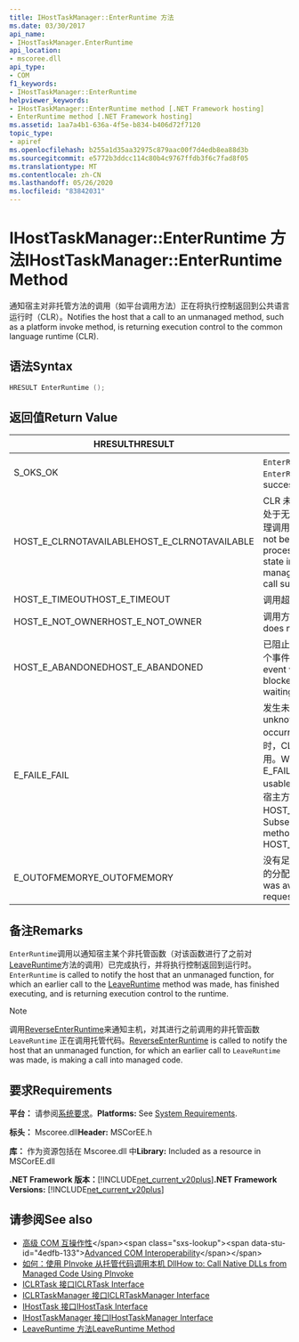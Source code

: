 ```yaml
---
title: IHostTaskManager::EnterRuntime 方法
ms.date: 03/30/2017
api_name:
- IHostTaskManager.EnterRuntime
api_location:
- mscoree.dll
api_type:
- COM
f1_keywords:
- IHostTaskManager::EnterRuntime
helpviewer_keywords:
- IHostTaskManager::EnterRuntime method [.NET Framework hosting]
- EnterRuntime method [.NET Framework hosting]
ms.assetid: 1aa7a4b1-636a-4f5e-b834-b406d72f7120
topic_type:
- apiref
ms.openlocfilehash: b255a1d35aa32975c879aac00f7d4edb8ea88d3b
ms.sourcegitcommit: e5772b3ddcc114c80b4c9767ffdb3f6c7fad8f05
ms.translationtype: MT
ms.contentlocale: zh-CN
ms.lasthandoff: 05/26/2020
ms.locfileid: "83842031"
---
```

# <a name="ihosttaskmanagerenterruntime-method"></a><span data-ttu-id="4edfb-102">IHostTaskManager::EnterRuntime 方法</span><span class="sxs-lookup"><span data-stu-id="4edfb-102">IHostTaskManager::EnterRuntime Method</span></span>
<span data-ttu-id="4edfb-103">通知宿主对非托管方法的调用（如平台调用方法）正在将执行控制返回到公共语言运行时（CLR）。</span><span class="sxs-lookup"><span data-stu-id="4edfb-103">Notifies the host that a call to an unmanaged method, such as a platform invoke method, is returning execution control to the common language runtime (CLR).</span></span>  
  
## <a name="syntax"></a><span data-ttu-id="4edfb-104">语法</span><span class="sxs-lookup"><span data-stu-id="4edfb-104">Syntax</span></span>  
  
```cpp  
HRESULT EnterRuntime ();  
```  
  
## <a name="return-value"></a><span data-ttu-id="4edfb-105">返回值</span><span class="sxs-lookup"><span data-stu-id="4edfb-105">Return Value</span></span>  
  
|<span data-ttu-id="4edfb-106">HRESULT</span><span class="sxs-lookup"><span data-stu-id="4edfb-106">HRESULT</span></span>|<span data-ttu-id="4edfb-107">说明</span><span class="sxs-lookup"><span data-stu-id="4edfb-107">Description</span></span>|  
|-------------|-----------------|  
|<span data-ttu-id="4edfb-108">S_OK</span><span class="sxs-lookup"><span data-stu-id="4edfb-108">S_OK</span></span>|<span data-ttu-id="4edfb-109">`EnterRuntime`已成功返回。</span><span class="sxs-lookup"><span data-stu-id="4edfb-109">`EnterRuntime` returned successfully.</span></span>|  
|<span data-ttu-id="4edfb-110">HOST_E_CLRNOTAVAILABLE</span><span class="sxs-lookup"><span data-stu-id="4edfb-110">HOST_E_CLRNOTAVAILABLE</span></span>|<span data-ttu-id="4edfb-111">CLR 未加载到进程中，或 CLR 处于无法运行托管代码或成功处理调用的状态。</span><span class="sxs-lookup"><span data-stu-id="4edfb-111">The CLR has not been loaded into a process, or the CLR is in a state in which it cannot run managed code or process the call successfully.</span></span>|  
|<span data-ttu-id="4edfb-112">HOST_E_TIMEOUT</span><span class="sxs-lookup"><span data-stu-id="4edfb-112">HOST_E_TIMEOUT</span></span>|<span data-ttu-id="4edfb-113">调用超时。</span><span class="sxs-lookup"><span data-stu-id="4edfb-113">The call timed out.</span></span>|  
|<span data-ttu-id="4edfb-114">HOST_E_NOT_OWNER</span><span class="sxs-lookup"><span data-stu-id="4edfb-114">HOST_E_NOT_OWNER</span></span>|<span data-ttu-id="4edfb-115">调用方不拥有该锁。</span><span class="sxs-lookup"><span data-stu-id="4edfb-115">The caller does not own the lock.</span></span>|  
|<span data-ttu-id="4edfb-116">HOST_E_ABANDONED</span><span class="sxs-lookup"><span data-stu-id="4edfb-116">HOST_E_ABANDONED</span></span>|<span data-ttu-id="4edfb-117">已阻止的线程或纤程正在等待某个事件时，该事件被取消。</span><span class="sxs-lookup"><span data-stu-id="4edfb-117">An event was canceled while a blocked thread or fiber was waiting on it.</span></span>|  
|<span data-ttu-id="4edfb-118">E_FAIL</span><span class="sxs-lookup"><span data-stu-id="4edfb-118">E_FAIL</span></span>|<span data-ttu-id="4edfb-119">发生未知的灾难性故障。</span><span class="sxs-lookup"><span data-stu-id="4edfb-119">An unknown catastrophic failure occurred.</span></span> <span data-ttu-id="4edfb-120">当方法返回 E_FAIL 时，CLR 在该进程内将不再可用。</span><span class="sxs-lookup"><span data-stu-id="4edfb-120">When a method returns E_FAIL, the CLR is no longer usable within the process.</span></span> <span data-ttu-id="4edfb-121">对宿主方法的后续调用会返回 HOST_E_CLRNOTAVAILABLE。</span><span class="sxs-lookup"><span data-stu-id="4edfb-121">Subsequent calls to hosting methods return HOST_E_CLRNOTAVAILABLE.</span></span>|  
|<span data-ttu-id="4edfb-122">E_OUTOFMEMORY</span><span class="sxs-lookup"><span data-stu-id="4edfb-122">E_OUTOFMEMORY</span></span>|<span data-ttu-id="4edfb-123">没有足够的内存可用来完成请求的分配。</span><span class="sxs-lookup"><span data-stu-id="4edfb-123">Not enough memory was available to complete the requested allocation.</span></span>|  
  
## <a name="remarks"></a><span data-ttu-id="4edfb-124">备注</span><span class="sxs-lookup"><span data-stu-id="4edfb-124">Remarks</span></span>  
 <span data-ttu-id="4edfb-125">`EnterRuntime`调用以通知宿主某个非托管函数（对该函数进行了之前对[LeaveRuntime](ihosttaskmanager-leaveruntime-method.md)方法的调用）已完成执行，并将执行控制返回到运行时。</span><span class="sxs-lookup"><span data-stu-id="4edfb-125">`EnterRuntime` is called to notify the host that an unmanaged function, for which an earlier call to the [LeaveRuntime](ihosttaskmanager-leaveruntime-method.md) method was made, has finished executing, and is returning execution control to the runtime.</span></span>  
  
> [!NOTE]
> <span data-ttu-id="4edfb-126">调用[ReverseEnterRuntime](ihosttaskmanager-reverseenterruntime-method.md)来通知主机，对其进行之前调用的非托管函数 `LeaveRuntime` 正在调用托管代码。</span><span class="sxs-lookup"><span data-stu-id="4edfb-126">[ReverseEnterRuntime](ihosttaskmanager-reverseenterruntime-method.md) is called to notify the host that an unmanaged function, for which an earlier call to `LeaveRuntime` was made, is making a call into managed code.</span></span>  
  
## <a name="requirements"></a><span data-ttu-id="4edfb-127">要求</span><span class="sxs-lookup"><span data-stu-id="4edfb-127">Requirements</span></span>  
 <span data-ttu-id="4edfb-128">**平台：** 请参阅[系统要求](../../get-started/system-requirements.md)。</span><span class="sxs-lookup"><span data-stu-id="4edfb-128">**Platforms:** See [System Requirements](../../get-started/system-requirements.md).</span></span>  
  
 <span data-ttu-id="4edfb-129">**标头：** Mscoree.dll</span><span class="sxs-lookup"><span data-stu-id="4edfb-129">**Header:** MSCorEE.h</span></span>  
  
 <span data-ttu-id="4edfb-130">**库：** 作为资源包括在 Mscoree.dll 中</span><span class="sxs-lookup"><span data-stu-id="4edfb-130">**Library:** Included as a resource in MSCorEE.dll</span></span>  
  
 <span data-ttu-id="4edfb-131">**.NET Framework 版本：**[!INCLUDE[net_current_v20plus](../../../../includes/net-current-v20plus-md.md)]</span><span class="sxs-lookup"><span data-stu-id="4edfb-131">**.NET Framework Versions:** [!INCLUDE[net_current_v20plus](../../../../includes/net-current-v20plus-md.md)]</span></span>  
  
## <a name="see-also"></a><span data-ttu-id="4edfb-132">请参阅</span><span class="sxs-lookup"><span data-stu-id="4edfb-132">See also</span></span>

- <span data-ttu-id="4edfb-133">[高级 COM 互操作性](https://docs.microsoft.com/previous-versions/dotnet/netframework-4.0/bd9cdfyx(v=vs.100))</span><span class="sxs-lookup"><span data-stu-id="4edfb-133">[Advanced COM Interoperability](https://docs.microsoft.com/previous-versions/dotnet/netframework-4.0/bd9cdfyx(v=vs.100))</span></span>
- [<span data-ttu-id="4edfb-134">如何：使用 PInvoke 从托管代码调用本机 Dll</span><span class="sxs-lookup"><span data-stu-id="4edfb-134">How to: Call Native DLLs from Managed Code Using PInvoke</span></span>](/cpp/dotnet/how-to-call-native-dlls-from-managed-code-using-pinvoke)
- [<span data-ttu-id="4edfb-135">ICLRTask 接口</span><span class="sxs-lookup"><span data-stu-id="4edfb-135">ICLRTask Interface</span></span>](iclrtask-interface.md)
- [<span data-ttu-id="4edfb-136">ICLRTaskManager 接口</span><span class="sxs-lookup"><span data-stu-id="4edfb-136">ICLRTaskManager Interface</span></span>](iclrtaskmanager-interface.md)
- [<span data-ttu-id="4edfb-137">IHostTask 接口</span><span class="sxs-lookup"><span data-stu-id="4edfb-137">IHostTask Interface</span></span>](ihosttask-interface.md)
- [<span data-ttu-id="4edfb-138">IHostTaskManager 接口</span><span class="sxs-lookup"><span data-stu-id="4edfb-138">IHostTaskManager Interface</span></span>](ihosttaskmanager-interface.md)
- [<span data-ttu-id="4edfb-139">LeaveRuntime 方法</span><span class="sxs-lookup"><span data-stu-id="4edfb-139">LeaveRuntime Method</span></span>](ihosttaskmanager-leaveruntime-method.md)
